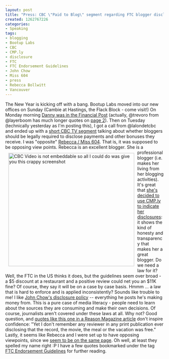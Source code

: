 ```yaml
--- 
layout: post
title: "Press: CBC \"Paid to Blog\" segment regarding FTC blogger disclosure rules"
created: 1262767226
categories: 
- Speaking
tags:
- blogging
- Bootup Labs
- CBC
- CMP.ly
- disclosure
- FTC
- FTC Endorsement Guidelines
- John Chow
- Miss 604
- press
- Rebecca Bollwitt
- Vancouver
---
```

<p>
	The New Year is kicking off with a bang. Bootup Labs moved into our new offices on Sunday (Cambie at Hastings, the Flack Block - come visit!) On Monday morning <a href="http://blog.bootuplabs.com/2010/01/04/danny-in-the-financial-post/">Danny was in the Financial Post</a> (actually, @trevoro from @layerboom has much longer quotes on <a href="http://www.financialpost.com/small-business/business-solutions/story.html?id=2403106&amp;p=2">page 2</a>). Then on Tuesday (technically yesterday as I&#39;m posting this), I got a call from @lalondetcbc and ended up with a <a href="http://www.cbc.ca/video/#/News/Canada/BC/ID=137792113">short CBC TV segment</a> talking about whether bloggers should be legally required to disclose payments and other bonuses they receive. I was &quot;opposite&quot; <a href="http://www.miss604.com">Rebecca / Miss 604</a>. That is, it was supposed to be opposing view points. <a href="http://www.cbc.ca/video/#/News/Canada/BC/ID=137792113"><img alt="CBC Video is not embeddable so all I could do was give you this crappy screenshot" src="http://bmannconsulting.com/sites/bmannconsulting.com/files/Screen shot 2010-01-06 at 12.37.05 AM.png" style="margin-left: 10px; margin-right: 10px; margin-top: 10px; margin-bottom: 10px; float: left; width: 400px; height: 359px; " /></a> Rebecca is an excellent blogger. She is a professional blogger (i.e. makes her living from her blogging activities). It&#39;s great that <a href="http://www.miss604.com/2010/01/disclosure-statements-for-bloggers.html">she&#39;s decided to use CMP.ly to indicate her disclosures</a>: it shows the kind of honesty and transparency that makes her a great blogger. Do we need a law for it? Well, the FTC in the US thinks it does, but the guidelines seem over broad - a $5 discount at a restaurant and a positive review could net you an $11K fine? Of course, they say it will be on a case by case basis. Hmmm ... a law that is hard to enforce and is applied inconsistently? Sounds like trouble to me! I like <a href="http://www.johnchow.com/about/my-disclosure-policy/">John Chow&#39;s disclosure policy</a> -- everything he posts he&#39;s making money from. This is a pure case of media literacy - people need to learn about the sources they are consuming and make their own decisions. Of course, journalists aren&#39;t covered under these laws at all. Why not? Good question, and <a href="http://reason.com/blog/2009/10/05/shut-your-mouth-if-your-experi">quotes like this one in a Reason Magazine article</a> don&#39;t inspire confidence: &quot;Yet I don&#39;t remember any reviewer in any print publication ever disclosing that the record, the movie, the meal or the vacation was free.&quot; Lastly, it seems like Rebecca and I were set up to have opposing viewpoints, since we <a href="http://twitter.com/Miss604/statuses/7436305318">seem to be on the same page</a>. Oh well, at least they spelled my name right :P I have a few quotes bookmarked under the tag <a href="http://asides.bmannconsulting.com/tag/ftcendorsementguidelines">FTC Endorsement Guidelines</a> for further reading.<!--break--></p>
